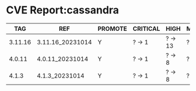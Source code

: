 # CVE Report:cassandra
|   TAG   |       REF        | PROMOTE | CRITICAL |  HIGH   | MEDIUM  |   LOW   | UNKNOWN |
|---------|------------------|---------|----------|---------|---------|---------|---------|
| 3.11.16 | 3.11.16_20231014 | Y       | ? -> 1   | ? -> 13 | ? -> 34 | ? -> 23 | ? -> 0  |
| 4.0.11  | 4.0.11_20231014  | Y       | ? -> 1   | ? -> 8  | ? -> 19 | ? -> 27 | ? -> 0  |
| 4.1.3   | 4.1.3_20231014   | Y       | ? -> 1   | ? -> 8  | ? -> 19 | ? -> 27 | ? -> 0  |
